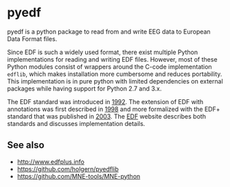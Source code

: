 # pyedf

pyedf is a python package to read from and write EEG data to European Data Format files.

Since EDF is such a widely used format, there exist multiple Python implementations for reading and writing EDF files. However, most of these Python modules consist of wrappers around the C-code implementation `edflib`, which makes installation more cumbersome and reduces portability. This implementation is in pure python with limited dependencies on external packages while having support for Python 2.7 and 3.x.

The EDF standard was introduced in [1992](https://doi.org/10.1016/0013-4694(92)90009-7). The extension of EDF with annotations was first described in [1998](https://doi.org/10.1016/S0013-4694(98)00029-7) and more formalized with the EDF+ standard that was published in [2003](https://doi.org/10.1016/S1388-2457(03)00123-8). The [EDF](http://www.edfplus.info) website describes both standards and discusses implementation details.

## See also
  - http://www.edfplus.info
  - https://github.com/holgern/pyedflib
  - https://github.com/MNE-tools/MNE-python
